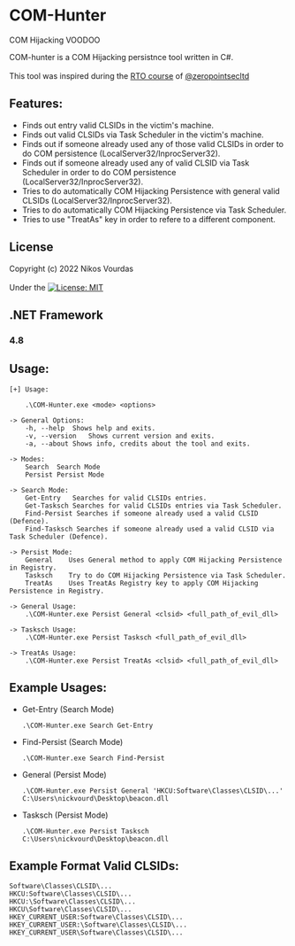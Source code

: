 # COM-Hunter
COM Hijacking VOODOO

COM-hunter is a COM Hijacking persistnce tool written in C#.<br /><br />
This tool was inspired during the [RTO course](https://courses.zeropointsecurity.co.uk/courses/red-team-ops) of [@zeropointsecltd](https://twitter.com/zeropointsecltd)

## Features:

- Finds out entry valid CLSIDs in the victim's machine.
- Finds out valid CLSIDs via Task Scheduler in the victim's machine.
- Finds out if someone already used any of those valid CLSIDs in order to do COM persistence (LocalServer32/InprocServer32).
- Finds out if someone already used any of valid CLSID via Task Scheduler in order to do COM persistence (LocalServer32/InprocServer32).
- Tries to do automatically COM Hijacking Persistence with general valid CLSIDs (LocalServer32/InprocServer32).
- Tries to do automatically COM Hijacking Persistence via Task Scheduler.
- Tries to use "TreatAs" key in order to refere to a different component.

## License
Copyright (c) 2022 Nikos Vourdas<br /><br />
Under the [![License: MIT](https://img.shields.io/badge/License-MIT-yellow.svg)](LICENSE)

## .NET Framework
### 4.8

## Usage:

```
[+] Usage:

    .\COM-Hunter.exe <mode> <options>

-> General Options:
    -h, --help  Shows help and exits.
    -v, --version   Shows current version and exits.
    -a, --about Shows info, credits about the tool and exits.

-> Modes:
    Search  Search Mode
    Persist Persist Mode

-> Search Mode:
    Get-Entry   Searches for valid CLSIDs entries.
    Get-Tasksch Searches for valid CLSIDs entries via Task Scheduler.
    Find-Persist Searches if someone already used a valid CLSID (Defence).
    Find-Tasksch Searches if someone already used a valid CLSID via Task Scheduler (Defence).

-> Persist Mode:
    General    Uses General method to apply COM Hijacking Persistence in Registry.
    Tasksch    Try to do COM Hijacking Persistence via Task Scheduler.
    TreatAs    Uses TreatAs Registry key to apply COM Hijacking Persistence in Registry.

-> General Usage:
    .\COM-Hunter.exe Persist General <clsid> <full_path_of_evil_dll>

-> Tasksch Usage:
    .\COM-Hunter.exe Persist Tasksch <full_path_of_evil_dll>

-> TreatAs Usage:
    .\COM-Hunter.exe Persist TreatAs <clsid> <full_path_of_evil_dll>
```

## Example Usages:
- Get-Entry (Search Mode)
    
    ```
    .\COM-Hunter.exe Search Get-Entry
    ```
- Find-Persist (Search Mode)
    
    ```
    .\COM-Hunter.exe Search Find-Persist
    ```
    
- General (Persist Mode)
    
    ```
    .\COM-Hunter.exe Persist General 'HKCU:Software\Classes\CLSID\...' C:\Users\nickvourd\Desktop\beacon.dll
    ```
    
- Tasksch (Persist Mode)
    
    ```
    .\COM-Hunter.exe Persist Tasksch C:\Users\nickvourd\Desktop\beacon.dll
    ```

## Example Format Valid CLSIDs:

```
Software\Classes\CLSID\...
HKCU:Software\Classes\CLSID\...
HKCU:\Software\Classes\CLSID\...
HKCU\Software\Classes\CLSID\...
HKEY_CURRENT_USER:Software\Classes\CLSID\...
HKEY_CURRENT_USER:\Software\Classes\CLSID\...
HKEY_CURRENT_USER\Software\Classes\CLSID\...
```
